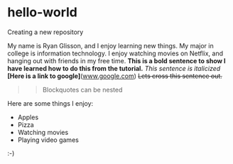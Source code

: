 # hello-world
Creating a new repository

My name is Ryan Glisson, and I enjoy learning new things.
My major in college is information technology.
I enjoy watching movies on Netflix, and hanging out with friends in my free time.
**This is a bold sentence to show I have learned how to do this from the tutorial.**
_This sentence is italicized_
**[Here is a link to google]**(www.google.com)
~~Lets cross this sentence out.~~
>> Blockquotes can be nested 

Here are some things I enjoy: 
+ Apples
+ Pizza
+ Watching movies
+ Playing video games

:-)
